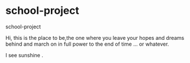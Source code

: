 # school-project
school-project

Hi, this is the place to be,the one where you leave your hopes
and dreams behind and march on in full power to the end of time ...
or whatever. 

I see sunshine .
